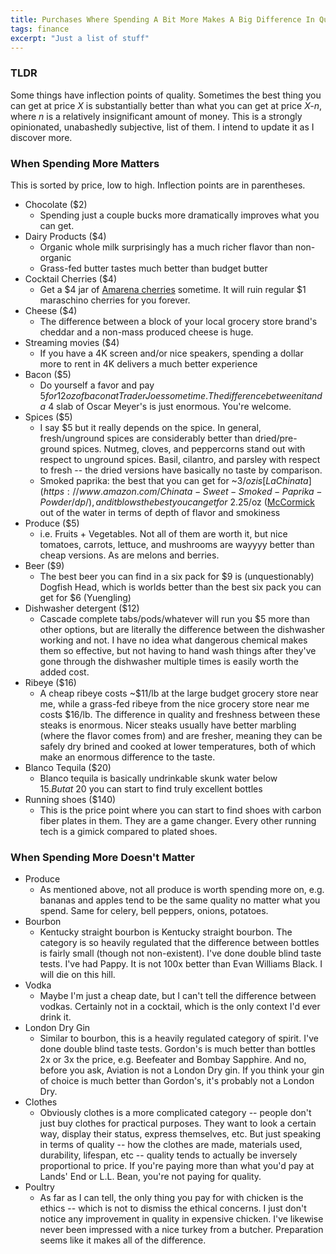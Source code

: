 ```yaml
---
title: Purchases Where Spending A Bit More Makes A Big Difference In Quality
tags: finance
excerpt: "Just a list of stuff"
---
```


### TLDR

Some things have inflection points of quality. Sometimes the best thing you can
get at price _X_ is substantially better than what you can get at price _X-n_, where
_n_ is a relatively insignificant amount of money.
This is a strongly opinionated, unabashedly subjective, list of them. I intend to
update it as I discover more.

### When Spending More Matters

This is sorted by price, low to high. Inflection points are in parentheses.

* Chocolate ($2)
  * Spending just a couple bucks more dramatically improves what you can get.
* Dairy Products ($4)
  * Organic whole milk surprisingly has a much richer flavor than non-organic
  * Grass-fed butter tastes much better than budget butter
* Cocktail Cherries ($4)
  * Get a $4 jar of [Amarena
    cherries](https://duckduckgo.com/?q=trader+joes+amarena+cherries&t=ffab&ia=images&iax=images) sometime. It will ruin regular $1 maraschino
    cherries for you forever.
* Cheese ($4)
  * The difference between a block of your local grocery store brand's cheddar
    and a non-mass produced cheese is huge.
* Streaming movies ($4)
  * If you have a 4K screen and/or nice speakers, spending a dollar more to rent in
    4K delivers a much better experience
* Bacon ($5)
  * Do yourself a favor and pay $5 for 12oz of bacon at Trader Joes some time.
    The difference between it and a ~$4 slab of Oscar Meyer's is just enormous.
    You're welcome.
* Spices ($5)
  * I say $5 but it really depends on the spice. In general, fresh/unground
    spices are considerably better than dried/pre-ground spices. Nutmeg, cloves,
    and peppercorns stand out with respect to unground spices. Basil,
    cilantro, and parsley with respect to fresh -- the dried versions have
    basically no taste by comparison.
  * Smoked paprika: the best that you can get for ~$3/oz is [La
    Chinata](https://www.amazon.com/Chinata-Sweet-Smoked-Paprika-Powder/dp/), and it
    blows the best you can get for ~$2.25/oz
([McCormick](https://www.amazon.com/Mccormick-Smoked-Paprika-1-75-Oz/dp/B00MQIQ1V6) out of the water in terms of depth of flavor and smokiness
* Produce ($5)
  * i.e. Fruits + Vegetables. Not all of them are worth it, but nice
    tomatoes, carrots, lettuce, and mushrooms are wayyyy better than cheap versions. As
    are melons and berries.
* Beer ($9)
  * The best beer you can find in a six pack for $9 is (unquestionably) Dogfish
    Head, which is worlds better than the best six pack you can get for $6 (Yuengling)
* Dishwasher detergent ($12)
  * Cascade complete tabs/pods/whatever will run you $5 more than other options,
    but are literally the difference between the dishwasher working and not. I
    have no idea what dangerous chemical makes them so effective, but not having
    to hand wash things after they've gone through the dishwasher multiple times
    is easily worth the added cost.
* Ribeye ($16)
  * A cheap ribeye costs ~$11/lb at the large budget grocery store near me,
    while
    a grass-fed ribeye from the nice grocery store near me costs $16/lb.
    The difference in quality and freshness between these steaks is enormous.
    Nicer steaks usually have better marbling (where the flavor comes from) and
    are fresher, meaning they can be safely dry brined and cooked at lower
    temperatures, both of which make an enormous difference to the taste.
* Blanco Tequila ($20)
  * Blanco tequila is basically undrinkable skunk water below $15. But at ~$20 you can
    start to find truly excellent bottles
* Running shoes ($140)
  * This is the price point where you can start to find shoes with carbon fiber
    plates in them. They are a game changer. Every other running tech is a gimick
    compared to plated shoes.

### When Spending More Doesn't Matter

* Produce
  * As mentioned above, not all produce is worth spending more on, e.g. bananas and
    apples tend to be the same quality no matter what you spend. Same for
    celery, bell peppers, onions, potatoes.
* Bourbon
  * Kentucky straight bourbon is Kentucky straight bourbon. The category is so
    heavily regulated that the difference between bottles is fairly small
    (though not non-existent). I've done double
    blind taste tests. I've had Pappy.
    It is not 100x better than Evan Williams Black. I will die on this hill.
* Vodka
  * Maybe I'm just a cheap date, but I can't tell the difference between vodkas.
    Certainly not in a cocktail, which is the only context I'd ever drink it.
* London Dry Gin
  * Similar to bourbon, this is a heavily regulated category of spirit. I've
    done double blind taste tests. Gordon's is much better
    than bottles 2x or 3x the price, e.g. Beefeater and Bombay Sapphire. And no,
    before you ask, Aviation is not a London Dry gin. If you think your gin of
    choice is much better than Gordon's, it's probably not a London Dry.
* Clothes
  * Obviously clothes is a more complicated category -- people don't just buy clothes for
    practical purposes. They want to look a certain way, display their status,
    express themselves, etc. But just speaking in terms of quality -- how the
    clothes are made, materials used, durability, lifespan, etc -- quality tends to
    actually be inversely proportional to price. If you're paying more than what
    you'd pay at Lands' End or L.L. Bean, you're not paying for quality.
* Poultry
  * As far as I can tell, the only thing you pay for with chicken is the ethics
    -- which is not to dismiss the ethical concerns. I just don't notice any
    improvement in quality in expensive chicken. I've likewise never been
    impressed with a nice turkey from a butcher. Preparation seems like it makes
    all of the difference.
